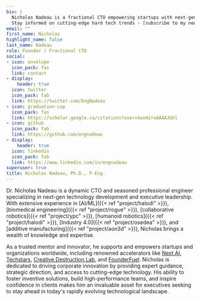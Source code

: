```yaml
---
bio: |
  Nicholas Nadeau is a fractional CTO empowering startups with next-gen technology, AI/ML expertise, and a passion for driving corporate innovation.
  Stay informed on cutting-edge hard tech trends - [subscribe to my newsletter](https://engnadeau.substack.com). Ready to innovate? [Discover my services]({{< ref "services/" >}}) and accelerate your growth.
email: ""
first_name: Nicholas
highlight_name: false
last_name: Nadeau
role: Founder / Fractional CTO
social:
- icon: envelope
  icon_pack: fas
  link: contact
- display:
    header: true
  icon: twitter
  icon_pack: fab
  link: https://twitter.com/EngNadeau
- icon: graduation-cap
  icon_pack: fas
  link: https://scholar.google.ca/citations?user=Soo4zroAAAAJ&hl
- icon: github
  icon_pack: fab
  link: https://github.com/engnadeau
- display:
    header: true
  icon: linkedin
  icon_pack: fab
  link: https://www.linkedin.com/in/engnadeau
superuser: true
title: Nicholas Nadeau, Ph.D., P.Eng.
---
```


<!--
sync the following bios:
- "bio" above
- "description" in config/_default/params.yaml
-->

Dr. Nicholas Nadeau is a dynamic CTO and seasoned professional engineer specializing in next-gen technology development and executive leadership. With extensive experience in [AI/ML]({{< ref "project/halodi" >}}), [biomedical engineering]({{< ref "project/rogue" >}}), [collaborative robotics]({{< ref "project/ypc" >}}), [humanoid robotics]({{< ref "project/halodi" >}}), [Industry 4.0]({{< ref "project/osedea" >}}), and [additive manufacturing]({{< ref "project/aon3d" >}}), Nicholas brings a wealth of knowledge and expertise.

As a trusted mentor and innovator, he supports and empowers startups and organizations worldwide, including renowned accelerators like [Next AI](https://www.nextcanada.com/next-ai/), [Techstars](https://www.techstars.com/), [Creative Destruction Lab](https://creativedestructionlab.com/), and [FounderFuel](https://founderfuel.com/). Nicholas is dedicated to driving corporate innovation by providing expert guidance, strategic direction, and access to cutting-edge technology. His ability to foster inventive solutions, build high-performance teams, and inspire confidence in clients makes him an invaluable asset for executives seeking to stay ahead in today's rapidly evolving technological landscape.
